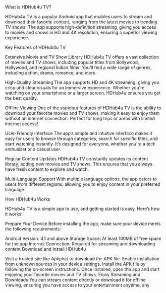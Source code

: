# 
What is HDHub4u TV?

HDHub4u TV is a popular Android app that enables users to stream and download their favorite content, ranging from the latest movies to trending TV shows. The app supports high-definition streaming, giving you access to movies and shows in HD and 4K resolution, ensuring a superior viewing experience.

Key Features of HDHub4u TV

Extensive Movie and TV Show Library HDHub4u TV offers a vast collection of movies and TV shows, including popular titles from Bollywood, Hollywood, and regional Indian films. You’ll find a wide range of genres, including action, drama, romance, and more.

High-Quality Streaming The app supports HD and 4K streaming, giving you crisp and clear visuals for an immersive experience. Whether you're watching on your smartphone or a larger screen, HDHub4u ensures you get the best quality.

Offline Viewing One of the standout features of HDHub4u TV is the ability to download your favorite movies and TV shows, making it easy to enjoy them without an internet connection. Perfect for long trips or areas with limited internet access!

User-Friendly Interface The app’s simple and intuitive interface makes it easy for users to browse through categories, search for specific titles, and start watching instantly. It’s designed for everyone, whether you're a tech enthusiast or a casual user.

Regular Content Updates HDHub4u TV constantly updates its content library, adding new movies and TV shows. This ensures that you always have fresh content to explore and watch.

Multi-Language Support With multiple language options, the app caters to users from different regions, allowing you to enjoy content in your preferred language.

How HDHub4u Works

HDHub4u TV is a simple app to use, and getting started is easy. Here’s how it works:

Prepare Your Device Before installing the app, make sure your device meets the following requirements:

Android Version: 4.1 and above
Storage Space: At least 100MB of free space for the app
Internet Connection: Required for streaming and downloading content
Download and Install HDHub4u

Visit a trusted site like Apkphat to download the APK file.
Enable installation from unknown sources in your device settings.
Install the APK file by following the on-screen instructions.
Once installed, open the app and start enjoying your favorite movies and TV shows.
Enjoy Streaming and Downloads You can stream content directly or download it for offline viewing, ensuring you have access to your entertainment anytime, any
